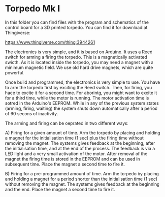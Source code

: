 # Torpedo Mk I

In this folder you can find files with the program and schematics of the control board for a 3D printed torpedo. You can find it for download at Thingiverse:

https://www.thingiverse.com/thing:3944261

The electronics is very simple, and it is based on Arduino. It uses a Reed switch for arming a firing the torpedo. This is a magnetically activated swicth. As it is located inside the torpedo, you may need a magnet with a minimum magnetic field. We use old hard drive magnets, which are quite powerful.

Once build and programmed, the electronics is very simple to use. You have to arm the torpedo first by exciting the Reed switch. Then, for firing, you hace to excite it for a second time. For aborintg, you might want to excite it for a third time, while the motor is running. The motor activation time is sotred in the Arduino's EEPROM. While in any of the previous system states (arming, firing, waiting) the system shuts down automatically after a period of 60 secons of inactivity.

The arming and firing can be oeprated in two different ways:

A) Firing for a given amount of time. Arm the torpedo by placing and holding a magnet for the initialisation time (1 sec) plus the firing time without removing the magnet. The systems gives feedback at the beginning, after the initialisation time, and at the end of the process. The feedback is via a LED light and a very small activation of the motor. After removal of the magnet the firing time is stored in the EEPROM and can be used in subsequent time. Place the magnet a second time to fire it.

B) Firing for a pre-programmed amount of time. Arm the torpedo by placing and holding a magnet for a period shorter than the initialisation time (1 sec) without removing the magnet. The systems gives feedback at the beginning and the end. Place the magnet a second time to fire it.

